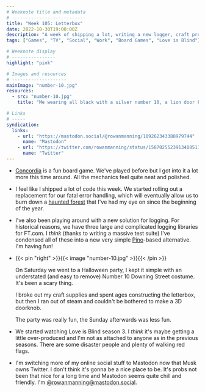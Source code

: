 ```yaml
---
# Weeknote title and metadata
# ---------------------------
title: "Week 105: Letterbox"
date: 2022-10-30T19:00:00Z
description: "A week of shipping a lot, writing a new logger, craft projects, dressing up, fun parties, walking red flags, and switching to Mastodon."
tags: ["Games", "TV", "Social", "Work", "Board Games", "Love is Blind"]

# Weeknote display
# ----------------
highlight: "pink"

# Images and resources
# --------------------
mainImage: "number-10.jpg"
resources:
  - src: "number-10.jpg"
    title: "Me wearing all black with a silver number 10, a lion door knocker, a golden letterbox, and a doornob stuck to my T-shirt"

# Links
# -----
syndication:
  links:
    - url: "https://mastodon.social/@rowanmanning/109262343388979744"
      name: "Mastodon"
    - url: "https://twitter.com/rowanmanning/status/1587025523913408513"
      name: "Twitter"
---
```


  * [Concordia](https://boardgamegeek.com/boardgame/124361/concordia) is a fun board game. We've played before but I got into it a lot more this time around. All the mechanics feel quite neat and polished.

  * I feel like I shipped a lot of code this week. We started rolling out a replacement for our fatal error handling, which will eventually allow us to burn down a [haunted forest](https://increment.com/software-architecture/exit-the-haunted-forest/) that I've had my eye on since the beginning of the year.

  * I've also been playing around with a new solution for logging. For historical reasons, we have three large and complicated logging libraries for FT.com. I _think_ (thanks to writing a massive test suite) I've condensed all of these into a new very simple [Pino](https://getpino.io/)-based alternative. I'm having fun!

  * {{< pin "right" >}}{{< image "number-10.jpg" >}}{{< /pin >}}

      On Saturday we went to a Halloween party, I kept it simple with an understated (and easy to remove) Number 10 Downing Street costume. It's been a scary thing.

      I broke out my craft supplies and spent ages constructing the letterbox, but then I ran out of steam and couldn't be bothered to make a 3D doorknob.

      The party was really fun, the Sunday afterwards was less fun.

  * We started watching Love is Blind season 3. I _think_ it's maybe getting a little over-produced and I'm not as attached to anyone as in the previous seasons. There are some disaster people and plenty of walking red flags.

  * I'm switching more of my online social stuff to Mastodon now that Musk owns Twitter. I don't think it's gonna be a nice place to be. It's probs not been that nice for a long time and Mastodon seems quite chill and friendly. I'm [@rowanmanning@mastodon.social](https://mastodon.social/@rowanmanning).
